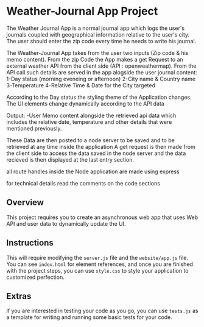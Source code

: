 # Weather-Journal App Project
The Weather Journal App is a normal journal app which logs the user's journals coupled with geographical information relative to the user's city. The user should 
enter the zip code every time he needs to write his journal.



The Weather-Journal App takes from the user two inputs (Zip code & his memo content).
From the zip Code the App makes a get Request to an external weather API from the client side (API : openweathermap).
From the API call such details are served in the app alogside the user journal content:
    1-Day status (morning eveneing or afternoon)
    2-City name & Country name
    3-Temperature
    4-Relative Time & Date for the City targeted

According to the Day status the styling theme of the Application changes.
The UI elements change dynamically according to the API data

Output:
    -User Memo content alongside the retrieved api data which includes the relative date, temperature and other details that were mentioned previously.

These Data are then posted to a node server to be saved and to be retrieved at any time inside the application
A get request is then made from the client side to access the data saved in the node server and the data recieved is then displayed at the last entry section.

all route handles inside the Node application are made using express

for technical details read the comments on the code sections 

## Overview
This project requires you to create an asynchronous web app that uses Web API and user data to dynamically update the UI. 

## Instructions
This will require modifying the `server.js` file and the `website/app.js` file. You can see `index.html` for element references, and once you are finished with the project steps, you can use `style.css` to style your application to customized perfection.

## Extras
If you are interested in testing your code as you go, you can use `tests.js` as a template for writing and running some basic tests for your code.
